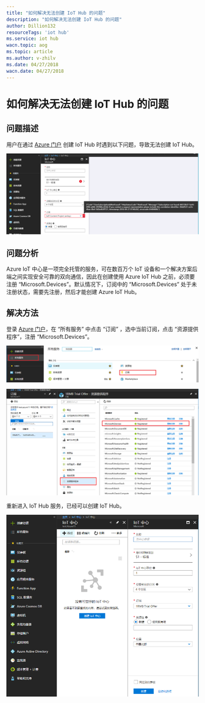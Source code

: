 ```yaml
---
title: "如何解决无法创建 IoT Hub 的问题"
description: "如何解决无法创建 IoT Hub 的问题"
author: Dillion132
resourceTags: 'iot hub'
ms.service: iot hub
wacn.topic: aog
ms.topic: article
ms.author: v-zhilv
ms.date: 04/27/2018
wacn.date: 04/27/2018
---
```


# 如何解决无法创建 IoT Hub 的问题

## 问题描述

用户在通过 [Azure 门户](https://portal.azure.cn) 创建 IoT Hub 时遇到以下问题，导致无法创建 IoT Hub。

![errormessage.PNG](./media/aog-iot-hub-can-not-create-iot-hub/errormessage.PNG)

## 问题分析

Azure IoT 中心是一项完全托管的服务，可在数百万个 IoT 设备和一个解决方案后端之间实现安全可靠的双向通信，因此在创建使用 Azure IoT Hub 之前，必须要注册 “Microsoft.Devices”。默认情况下，订阅中的 “Microsoft.Devices” 处于未注册状态，需要先注册，然后才能创建 Azure IoT Hub。

## 解决方法

登录 [Azure 门户](https://portal.azure.cn)，在 “所有服务” 中点击 “订阅” ，选中当前订阅，点击 “资源提供程序”，注册 “Microsoft.Devices”。

![getmanageddisks.PNG](./media/aog-iot-hub-can-not-create-iot-hub/subscription.PNG)

![getmanageddisks.PNG](./media/aog-iot-hub-can-not-create-iot-hub/registerprovider.PNG)

重新进入 IoT Hub 服务，已经可以创建 IoT Hub。

![getmanageddisks.PNG](./media/aog-iot-hub-can-not-create-iot-hub/createiothub.PNG)